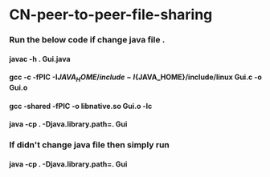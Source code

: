 # CN-peer-to-peer-file-sharing
### Run the below code if change java file .
#### javac -h . Gui.java
#### gcc -c -fPIC -I${JAVA_HOME}/include -I${JAVA_HOME}/include/linux Gui.c -o Gui.o
#### gcc -shared -fPIC -o libnative.so Gui.o -lc
#### java -cp . -Djava.library.path=. Gui
### If didn't change java file then simply run
#### java -cp . -Djava.library.path=. Gui


